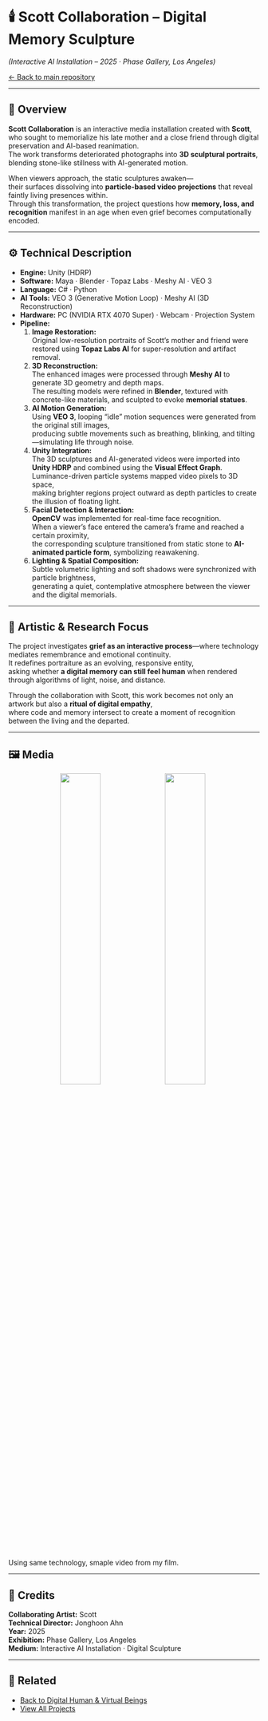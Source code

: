 # 🕯️ Scott Collaboration – Digital Memory Sculpture  
*(Interactive AI Installation – 2025 · Phase Gallery, Los Angeles)*  

[← Back to main repository](https://github.com/reusahn/Unity-Unreal-Interaction-Research/tree/main)

---

## 🧩 Overview  
**Scott Collaboration** is an interactive media installation created with **Scott**,  
who sought to memorialize his late mother and a close friend through digital preservation and AI-based reanimation.  
The work transforms deteriorated photographs into **3D sculptural portraits**, blending stone-like stillness with AI-generated motion.  

When viewers approach, the static sculptures awaken—  
their surfaces dissolving into **particle-based video projections** that reveal faintly living presences within.  
Through this transformation, the project questions how **memory, loss, and recognition** manifest in an age when even grief becomes computationally encoded.

---

## ⚙️ Technical Description  
- **Engine:** Unity (HDRP)  
- **Software:** Maya · Blender · Topaz Labs · Meshy AI · VEO 3  
- **Language:** C# · Python  
- **AI Tools:** VEO 3 (Generative Motion Loop) · Meshy AI (3D Reconstruction)  
- **Hardware:** PC (NVIDIA RTX 4070 Super) · Webcam · Projection System  
- **Pipeline:**  
  1. **Image Restoration:**  
     Original low-resolution portraits of Scott’s mother and friend were restored using **Topaz Labs AI** for super-resolution and artifact removal.  
  2. **3D Reconstruction:**  
     The enhanced images were processed through **Meshy AI** to generate 3D geometry and depth maps.  
     The resulting models were refined in **Blender**, textured with concrete-like materials, and sculpted to evoke **memorial statues**.  
  3. **AI Motion Generation:**  
     Using **VEO 3**, looping “idle” motion sequences were generated from the original still images,  
     producing subtle movements such as breathing, blinking, and tilting—simulating life through noise.  
  4. **Unity Integration:**  
     The 3D sculptures and AI-generated videos were imported into **Unity HDRP** and combined using the **Visual Effect Graph**.  
     Luminance-driven particle systems mapped video pixels to 3D space,  
     making brighter regions project outward as depth particles to create the illusion of floating light.  
  5. **Facial Detection & Interaction:**  
     **OpenCV** was implemented for real-time face recognition.  
     When a viewer’s face entered the camera’s frame and reached a certain proximity,  
     the corresponding sculpture transitioned from static stone to **AI-animated particle form**, symbolizing reawakening.  
  6. **Lighting & Spatial Composition:**  
     Subtle volumetric lighting and soft shadows were synchronized with particle brightness,  
     generating a quiet, contemplative atmosphere between the viewer and the digital memorials.  

---

## 🧠 Artistic & Research Focus  
The project investigates **grief as an interactive process**—where technology mediates remembrance and emotional continuity.  
It redefines portraiture as an evolving, responsive entity,  
asking whether **a digital memory can still feel human** when rendered through algorithms of light, noise, and distance.  

Through the collaboration with Scott, this work becomes not only an artwork but also a **ritual of digital empathy**,  
where code and memory intersect to create a moment of recognition between the living and the departed.

---

## 🖼️ Media
<p align="center">
  <img src="./media/Scott_02.gif" width="40%" style="margin-right:5px;"/>  
  <img src="./media/Scott_03.gif" width="40%" style="margin-right:5px;"/>
  <p> </p>Using same technology, smaple video from my film. </p>
</p>

---

<!-- ## 🎥 Video Documentation
<p align="center">
  <a href="https://vimeo.com/your-video-link-here" target="_blank">
    <img src="./media/Scott_Thumb.jpg" width="40%" style="border-radius:10px;"/>
  </a>
  <br>
  <em>Click to view full video on Vimeo</em>
</p>

---
-->
## 👤 Credits  
**Collaborating Artist:** Scott  
**Technical Director:** Jonghoon Ahn  
**Year:** 2025  
**Exhibition:** Phase Gallery, Los Angeles  
**Medium:** Interactive AI Installation · Digital Sculpture  

---

## 🔗 Related  
- [Back to Digital Human & Virtual Beings](../README.md)  
- [View All Projects](https://github.com/reusahn/Unity-Unreal-Interaction-Research/tree/main)
